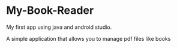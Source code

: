 # My-Book-Reader
My first app using java and android studio.

A simple application that allows you to manage pdf files like books
